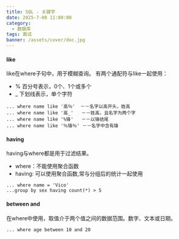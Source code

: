 ```yaml
---
title: SQL - 关键字
date: 2025-7-08 11:00:00
category:
  - 数据库
tags: 面试
banner: /assets/cover/doc.jpg
---
```


#### like
like在where子句中，用于模糊查询。
有两个通配符与like一起使用：
- % 百分号表示，0个、1个或多个
- _ 下划线表示，单个字符
```
... where name like '高％'  －－名字以高开头，姓高
... where name like '高_'   －－姓高，且名字为两个字
... where name like '%锋'   －－以锋结尾
... where name like '％锋％' －－名字中含有锋
```

#### having
having与where都是用于过滤结果。
- where：不能使用聚合函数
- having: 可以使用聚合函数,常与分组后的统计一起使用
```
... where name = 'Vico'
...group by sex having count(*) > 5
```

#### between and
在where中使用，取值介于两个值之间的数据范围。数字、文本或日期。
```
... where age between 10 and 20
```